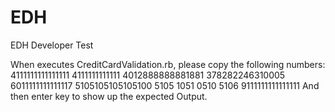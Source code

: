 EDH
===

EDH Developer Test

When executes CreditCardValidation.rb, please copy the following numbers:
4111111111111111
4111111111111
4012888888881881
378282246310005
6011111111111117
5105105105105100
5105 1051 0510 5106
9111111111111111
And then enter key to show up the expected Output.
